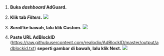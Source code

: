  1. **Buka *dashboard* AdGuard.**
 2. **Klik tab *Filters*.**
 ![](https://i.imgur.com/W1RiKSr.jpg)
 
 3. ***Scroll* ke bawah, lalu klik Custom.**
 ![](https://i.imgur.com/44W3tgl.jpg)
 
 4. **Paste URL AdBlockID** (https://raw.githubusercontent.com/realodix/AdBlockID/master/output/adblockid.txt) **seperti gambar di bawah, lalu klik Next.** 
![](https://i.imgur.com/T4QbX7P.jpg)
